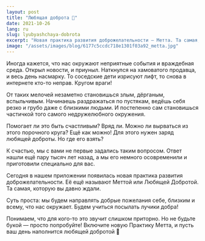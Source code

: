 ```yaml
---
layout: post
title: "Любящая доброта 🥰"
date: 2021-10-26
lang: ru
slug: lyubyashchaya-dobrota
excerpt: "Новая практика развития доброжелательности — Метта. Та самая, которую вы давно ждали."
image: "/assets/images/blog/6177c5ccdc718e1301f03a92_metta.jpg"
---
```


Иногда кажется, что нас окружают неприятные события и враждебная среда. Открыл новости, и приуныл. Наткнулся на хамоватого продавца, и весь день насмарку. То соседские дети изрисуют лифт, то снова в интернете кто-то неправ. Кругом враги!

От таких мелочей незаметно становишься злым, дёрганым, вспыльчивым. Начинаешь раздражаться по пустякам, ведёшь себя резко и грубо даже с близкими людьми. И постепенно сам становишься частичкой того самого недружелюбного окружения.

Помогает ли это быть счастливым? Вряд ли. Можно ли вырваться из этого порочного круга? Ещё как можно! Для этого нужен заряд любящей доброты. Но где его взять?

К счастью, мы с вами не первые задались таким вопросом. Ответ нашли ещё пару тысяч лет назад, а мы его немного осовременили и приготовили специально для вас.

Сегодня в нашем приложении появилась новая практика развития доброжелательности. Её ещё называют Меттой или Любящей Добротой. Та самая, которую вы давно ждали.

Суть проста: мы будем направлять добрые пожелания себе, близким и всему, что нас окружает. Будем учиться посылать лучики добра!

Понимаем, что для кого-то это звучит слишком приторно. Но не будьте букой — просто попробуйте! Включите новую Практику Метта, и пусть ваш день наполнится любящей добротой 🤗
